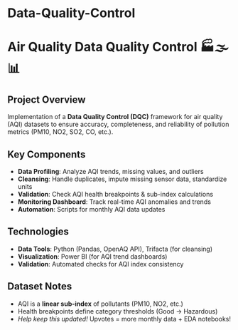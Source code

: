 # Data-Quality-Control
# Air Quality Data Quality Control 🏭🌫️📊

## Project Overview
Implementation of a **Data Quality Control (DQC)** framework for air quality (AQI) datasets to ensure accuracy, completeness, and reliability of pollution metrics (PM10, NO2, SO2, CO, etc.).  

## Key Components
- **Data Profiling**: Analyze AQI trends, missing values, and outliers  
- **Cleansing**: Handle duplicates, impute missing sensor data, standardize units  
- **Validation**: Check AQI health breakpoints & sub-index calculations  
- **Monitoring Dashboard**: Track real-time AQI anomalies and trends  
- **Automation**: Scripts for monthly AQI data updates  

## Technologies  
- **Data Tools**: Python (Pandas, OpenAQ API), Trifacta (for cleansing)  
- **Visualization**: Power BI (for AQI trend dashboards)  
- **Validation**: Automated checks for AQI index consistency  

## Dataset Notes  
- AQI is a **linear sub-index** of pollutants (PM10, NO2, etc.)  
- Health breakpoints define category thresholds (Good → Hazardous)  
- *Help keep this updated!* Upvotes = more monthly data + EDA notebooks!  
